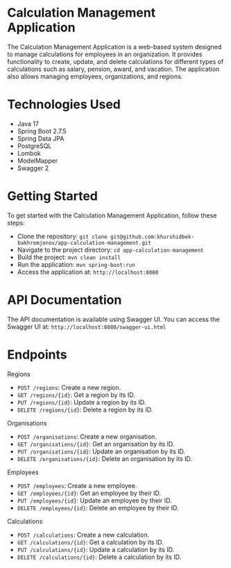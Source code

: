 # Calculation Management Application

The Calculation Management Application is a web-based system designed to manage calculations for employees in an 
organization. It provides functionality to create, update, and delete calculations for different types of 
calculations such as salary, pension, award, and vacation. The application also allows managing employees, 
organizations, and regions.

# Technologies Used
- Java 17
- Spring Boot 2.7.5
- Spring Data JPA
- PostgreSQL
- Lombok
- ModelMapper
- Swagger 2

# Getting Started
To get started with the Calculation Management Application, follow these steps:
- Clone the repository: `git clone git@github.com:khurshidbek-bakhromjonov/app-calculation-management.git`
- Navigate to the project directory: `cd app-calculation-management`
- Build the project: `mvn clean install`
- Run the application: `mvn spring-boot:run`
- Access the application at: `http://localhost:8080`

# API Documentation
The API documentation is available using Swagger UI. You can access the Swagger UI at: 
`http://localhost:8080/swagger-ui.html`

# Endpoints
Regions
- `POST /regions`: Create a new region.
- `GET /regions/{id}`: Get a region by its ID.
- `PUT /regions/{id}`: Update a region by its ID.
- `DELETE /regions/{id}`: Delete a region by its ID.

Organisations
- `POST /organisations`: Create a new organisation.
- `GET /organisations/{id}`: Get an organisation by its ID.
- `PUT /organisations/{id}`: Update an organisation by its ID.
- `DELETE /organisations/{id}`: Delete an organisation by its ID.

Employees
- `POST /employees`: Create a new employee.
- `GET /employees/{id}`: Get an employee by their ID.
- `PUT /employees/{id}`: Update an employee by their ID.
- `DELETE /employees/{id}`: Delete an employee by their ID.

Calculations
- `POST /calculations`: Create a new calculation.
- `GET /calculations/{id}`: Get a calculation by its ID.
- `PUT /calculations/{id}`: Update a calculation by its ID.
- `DELETE /calculations/{id}`: Delete a calculation by its ID.